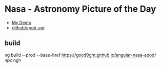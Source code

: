 # Nasa - Astronomy Picture of the Day

* [My Demo](https://angular-nasa-apod.netlify.com/)
* [github/apod-api](https://github.com/nasa/apod-api)


## build
ng build --prod --base-href https://good9ght.github.io/angular-nasa-apod/
npx ngh

